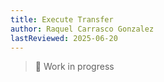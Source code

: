 ```yaml
---
title: Execute Transfer
author: Raquel Carrasco Gonzalez
lastReviewed: 2025-06-20
---
```

> 🚧 Work in progress